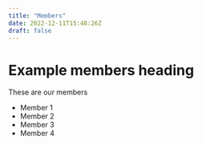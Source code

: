 ```yaml
---
title: "Members"
date: 2022-12-11T15:48:26Z
draft: false 
---
```


# Example members heading

These are our members

- Member 1
- Member 2
- Member 3
- Member 4
